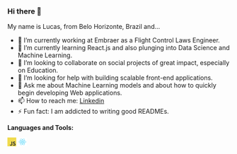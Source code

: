 ### Hi there 👋

<!--
**lucasbpro/lucasbpro** is a ✨ _special_ ✨ repository because its `README.md` (this file) appears on your GitHub profile.
-->

My name is Lucas, from Belo Horizonte, Brazil and...

- 🔭 I’m currently working at Embraer as a Flight Control Laws Engineer.
- 🌱 I’m currently learning React.js and also plunging into Data Science and Machine Learning.
- 👯 I’m looking to collaborate on social projects of great impact, especially on Education.
- 🤔 I’m looking for help with building scalable front-end applications.
- 💬 Ask me about Machine Learning models and about how to quickly begin developing Web applications.
- 📫 How to reach me: [Linkedin](https://www.linkedin.com/in/lucasbpro/)
- ⚡ Fun fact: I am addicted to writing good READMEs.

**Languages and Tools:**  

<code><img height="20" src="https://raw.githubusercontent.com/github/explore/80688e429a7d4ef2fca1e82350fe8e3517d3494d/topics/javascript/javascript.png"></code>
<code><img height="20" src="https://raw.githubusercontent.com/github/explore/80688e429a7d4ef2fca1e82350fe8e3517d3494d/topics/react/react.png"></code>
